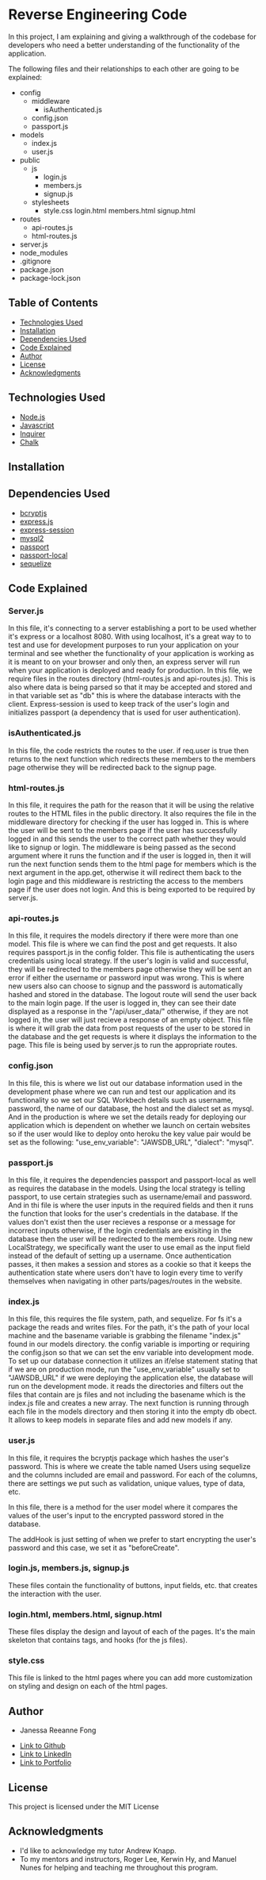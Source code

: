 # Reverse Engineering Code

In this project, I am explaining and giving a walkthrough of the codebase for developers who need a better understanding of the functionality of the application.

The following files and their relationships to each other are going to be explained: 

  * config
    * middleware
        - isAuthenticated.js
    - config.json
    - passport.js
  * models
    - index.js
    - user.js
  * public
    * js
        - login.js
        - members.js
        - signup.js
    * stylesheets
        - style.css
    login.html
    members.html
    signup.html
  * routes
    - api-routes.js
    - html-routes.js
  * server.js
  * node_modules
  * .gitignore
  * package.json
  * package-lock.json

## Table of Contents

* [Technologies Used](#technologies-used)
* [Installation](#installation)
* [Dependencies Used](#dependencies-used)
* [Code Explained](#code-explained)
* [Author](#author)
* [License](#license)
* [Acknowledgments](#acknowledgments)

## Technologies Used

* [Node.js](https://nodejs.org/en/)
* [Javascript](https://developer.mozilla.org/en-US/docs/Web/JavaScript)
* [Inquirer](https://www.npmjs.com/package/inquirer)
* [Chalk](https://www.npmjs.com/package/chalk)

## Installation

## Dependencies Used
  
 * [bcryptjs](#)
 * [express.js](#)
 * [express-session](#)
 * [mysql2](#)
 * [passport](#)
 * [passport-local](#)
 * [sequelize](#)

## Code Explained

### Server.js

In this file, it's connecting to a server establishing a port to be used whether it's express or a localhost 8080. With using localhost, it's a great way to to test and use for development purposes to run your application on your terminal and see whether the functionality of your application is working as it is meant to on your browser and only then, an express server will run when your application is deployed and ready for production. In this file, we require files in the routes directory (html-routes.js and api-routes.js). This is also where data is being parsed so that it may be accepted and stored and in that variable set as "db" this is where the database interacts with the client. Express-session is used to keep track of the user's login and initializes passport (a dependency that is used for user authentication).

### isAuthenticated.js

In this file, the code restricts the routes to the user. if req.user is true then returns to the next function which redirects these members to the members page otherwise they will be redirected back to the signup page. 


### html-routes.js

In this file, it requires the path for the reason that it will be using the relative routes to the HTML files in the public directory. It also requires the file in the middleware directory for checking if the user has logged in. This is where the user will be sent to the members page if the user has successfully logged in and this sends the user to the correct path whether they would like to signup or login. The middleware is being passed as the second argument where it runs the function and if the user is logged in, then it will run the next function sends them to the html page for members which is the next argument in the app.get, otherwise it will redirect them back to the login page and this middleware is restricting the access to the members page if the user does not login. And this is being exported to be required by server.js.

### api-routes.js

In this file, it requires the models directory if there were more than one model. This file is where we can find the post and get requests. It also requires passport.js in the config folder. This file is authenticating the users credentials using local strategy. If the user's login is valid and successful, they will be redirected to the members page otherwise they will be sent an error if either the username or password input was wrong. This is where new users also can choose to signup and the password is automatically hashed and stored in the database. The logout route will send the user back to the main login page. If the user is logged in, they can see their date displayed as a response in the "/api/user_data/" otherwise, if they are not logged in, the user will just recieve a response of an empty object. This file is where it will grab the data from post requests of the user to be stored in the database and the get requests is where it displays the information to the page. This file is being used by server.js to run the appropriate routes.


### config.json

In this file, this is where we list out our database information used in the development phase where we can run and test our application and its functionality so we set our SQL Workbech details such as username, password, the name of our database, the host and the dialect set as mysql. And in the production is where we set the details ready for deploying our application which is dependent on whether we launch on certain websites so if the user would like to deploy onto heroku the key value pair would be set as the following: "use_env_variable": "JAWSDB_URL",
"dialect": "mysql".

### passport.js

In this file, it requires the dependencies passport and passport-local as well as requires the database in the models. Using the local strategy is telling passport, to use certain strategies such as username/email and password. And in thi file is where the user inputs in the required fields and then it runs the function that looks for the user's credentials in the database. If the values don't exist then the user recieves a response or a message for incorrect inputs otherwise, if the login credentials are exisiting in the database then the user will be redirected to the members route. Using new LocalStrategy, we specifically want the user to use email as the input field instead of the default of setting up a username. Once authentication passes, it then makes a session and stores as a cookie so that it keeps the authentication state where users don't have to login every time to verify themselves when navigating in other parts/pages/routes in the website.

### index.js

In this file, this requires the file system, path, and sequelize. For fs it's a package the reads and writes files. For the path, it's the path of your local machine and the basename variable is grabbing the filename "index.js" found in our models directory. the config variable is importing or requiring the config.json so that we can set the env variable into development mode. To set up our database connection it utilizes an if/else statement stating that if we are on production mode, run the "use_env_variable" usually set to "JAWSDB_URL" if we were deploying the application else, the database will run on the development mode. it reads the directories and filters out the files that contain are js files and not including the basename which is the index.js file and creates a new array. The next function is running through each file in the models directory and then storing it into the empty db obect. It allows to keep models in separate files and add new models if any.

### user.js

In this file, it requires the bcryptjs package which hashes the user's password. This is where we create the table named Users using sequelize and the columns included are email and password. For each of the columns, there are settings we put such as validation, unique values, type of data, etc.

In this file, there is a method for the user model where it compares the values of the user's input to the encrypted password stored in the database.

The addHook is just setting of when we prefer to start encrypting the user's password and this case, we set it as "beforeCreate".


### login.js, members.js, signup.js

These files contain the functionality of buttons, input fields, etc. that creates the interaction with the user. 

### login.html, members.html, signup.html

These files display the design and layout of each of the pages. It's the main skeleton that contains tags, and hooks (for the js files).

### style.css

This file is linked to the html pages where you can add more customization on styling and design on each of the html pages.


## Author

* Janessa Reeanne Fong

- [Link to Github](https://github.com/janessaref)
- [Link to LinkedIn](https://www.linkedin.com/in/janessafong)
- [Link to Portfolio](https://janessaref.github.io/my-portfolio/)

## License

This project is licensed under the MIT License 

## Acknowledgments

* I'd like to acknowledge my tutor Andrew Knapp.
* To my mentors and instructors, Roger Lee, Kerwin Hy, and Manuel Nunes for helping and teaching me throughout this program.
